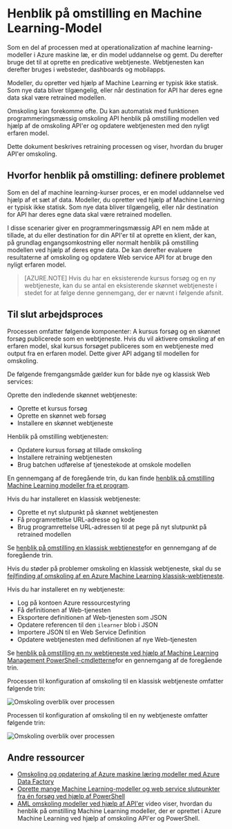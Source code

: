 <properties
    pageTitle="Henblik på omstilling en maskine læ Model | Microsoft Azure"
    description="Lær at henblik på omstilling en model og opdatere webtjeneste for at bruge den nyligt erfaren model i Azure Machine Learning."
    services="machine-learning"
    documentationCenter=""
    authors="vDonGlover"
    manager="raymondl"
    editor=""/>

<tags
    ms.service="machine-learning"
    ms.workload="data-services"
    ms.tgt_pltfrm="na"
    ms.devlang="na"
    ms.topic="article"
    ms.date="10/10/2016"
    ms.author="v-donglo"/>

# <a name="retrain-a-machine-learning-model"></a>Henblik på omstilling en Machine Learning-Model

Som en del af processen med at operationalization af machine learning-modeller i Azure maskine læ, er din model uddannelse og gemt. Du derefter bruge det til at oprette en predicative webtjeneste. Webtjenesten kan derefter bruges i websteder, dashboards og mobilapps. 

Modeller, du opretter ved hjælp af Machine Learning er typisk ikke statisk. Som nye data bliver tilgængelig, eller når destination for API har deres egne data skal være retrained modellen. 

Omskoling kan forekomme ofte. Du kan automatisk med funktionen programmeringsmæssig omskoling API henblik på omstilling modellen ved hjælp af de omskoling API'er og opdatere webtjenesten med den nyligt erfaren model. 

Dette dokument beskrives retraining processen og viser, hvordan du bruger API'er omskoling.

## <a name="why-retrain-defining-the-problem"></a>Hvorfor henblik på omstilling: definere problemet  

Som en del af machine learning-kurser proces, er en model uddannelse ved hjælp af et sæt af data. Modeller, du opretter ved hjælp af Machine Learning er typisk ikke statisk. Som nye data bliver tilgængelig, eller når destination for API har deres egne data skal være retrained modellen.

I disse scenarier giver en programmeringsmæssig API en nem måde at tillade, at du eller destination for din API'er til at oprette en klient, der kan, på grundlag engangsomkostning eller normalt henblik på omstilling modellen ved hjælp af deres egne data. De kan derefter evaluere resultaterne af omskoling og opdatere Web service API for at bruge den nyligt erfaren model.

>[AZURE.NOTE] Hvis du har en eksisterende kursus forsøg og en ny webtjeneste, kan du se antal en eksisterende skønnet webtjeneste i stedet for at følge denne gennemgang, der er nævnt i følgende afsnit.

## <a name="end-to-end-workflow"></a>Til slut arbejdsproces 

Processen omfatter følgende komponenter: A kursus forsøg og en skønnet forsøg publicerede som en webtjeneste. Hvis du vil aktivere omskoling af en erfaren model, skal kursus forsøget publiceres som en webtjeneste med output fra en erfaren model. Dette giver API adgang til modellen for omskoling. 

De følgende fremgangsmåde gælder kun for både nye og klassisk Web services:

Oprette den indledende skønnet webtjeneste:

* Oprette et kursus forsøg
* Oprette en skønnet web forsøg
* Installere en skønnet webtjeneste

Henblik på omstilling webtjenesten:

* Opdatere kursus forsøg at tillade omskoling
* Installere retraining webtjenesten
* Brug batchen udførelse af tjenestekode at omskole modellen

En gennemgang af de foregående trin, du kan finde [henblik på omstilling Machine Learning modeller fra et program](machine-learning-retrain-models-programmatically.md).

Hvis du har installeret en klassisk webtjeneste:

* Oprette et nyt slutpunkt på skønnet webtjenesten
* Få programrettelse URL-adresse og kode
* Brug programrettelse URL-adressen til at pege på nyt slutpunkt på retrained modellen 

Se [henblik på omstilling en klassisk webtjeneste](machine-learning-retrain-a-classic-web-service.md)for en gennemgang af de foregående trin.

Hvis du støder på problemer omskoling en klassisk webtjeneste, skal du se [fejlfinding af omskoling af en Azure Machine Learning klassisk-webtjeneste](machine-learning-troubleshooting-retraining-models.md).

Hvis du har installeret en ny webtjeneste:

* Log på kontoen Azure ressourcestyring
* Få definitionen af Web-tjenesten
* Eksportere definitionen af Web-tjenesten som JSON
* Opdatere referencen til den `ilearner` blob i JSON
* Importere JSON til en Web Service Definition
* Opdatere webtjenesten med definitionen af nye Web-tjenesten

Se [henblik på omstilling en ny webtjeneste ved hjælp af Machine Learning Management PowerShell-cmdletterne](machine-learning-retrain-new-web-service-using-powershell.md)for en gennemgang af de foregående trin.

Processen til konfiguration af omskoling til en klassisk webtjeneste omfatter følgende trin:

![Omskoling overblik over processen][1]

Processen til konfiguration af omskoling til en ny webtjeneste omfatter følgende trin:

![Omskoling overblik over processen][7]

## <a name="other-resources"></a>Andre ressourcer

- [Omskoling og opdatering af Azure maskine læring modeller med Azure Data Factory](https://azure.microsoft.com/blog/retraining-and-updating-azure-machine-learning-models-with-azure-data-factory/)
- [Oprette mange Machine Learning-modeller og web service slutpunkter fra én forsøg ved hjælp af PowerShell](machine-learning-create-models-and-endpoints-with-powershell.md)
- [AML omskoling modeller ved hjælp af API'er](https://www.youtube.com/watch?v=wwjglA8xllg) video viser, hvordan du henblik på omstilling Machine Learning modeller, der er oprettet i Azure Machine Learning ved hjælp af omskoling API'er og PowerShell.

<!--image links-->
[1]: ./media/machine-learning-retrain-machine-learning-model/machine-learning-retrain-models-programmatically-IMAGE01.png
[7]: ./media/machine-learning-retrain-machine-learning-model/machine-learning-retrain-models-programmatically-IMAGE07.png

